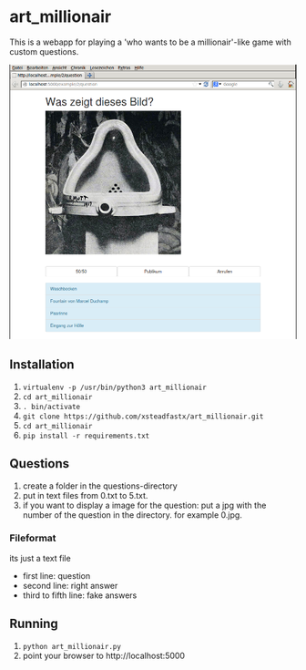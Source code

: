 art_millionair
==============

This is a webapp for playing a 'who wants to be a millionair'-like game with custom questions. 

  ![Screenshot](screenshot.png)

## Installation ##
1. `virtualenv -p /usr/bin/python3 art_millionair`
2. `cd art_millionair`
3. `. bin/activate`
4. `git clone https://github.com/xsteadfastx/art_millionair.git`
5. `cd art_millionair`
6. `pip install -r requirements.txt`

## Questions ##
1. create a folder in the questions-directory
2. put in text files from 0.txt to 5.txt.
3. if you want to display a image for the question: put a jpg with the number of the question in the directory. for example 0.jpg.

### Fileformat ###
its just a text file
- first line: question
- second line: right answer
- third to fifth line: fake answers

## Running ##
1. `python art_millionair.py`
2. point your browser to http://localhost:5000
